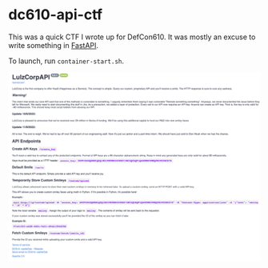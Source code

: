 # dc610-api-ctf

This was a quick CTF I wrote up for DefCon610. It was mostly an excuse to write something in [FastAPI](https://fastapi.tiangolo.com/). 

To launch, run `container-start.sh`. 

![Main page](/Screenshot.png?raw=true "Main page")

